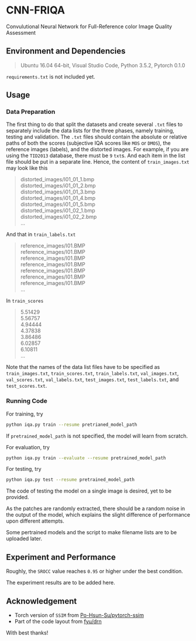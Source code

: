 # CNN-FRIQA
Convulutional Neural Network for Full-Reference color Image Quality Assessment  
  
  
  
## Environment and Dependencies
> Ubuntu 16.04 64-bit, Visual Studio Code, Python 3.5.2, Pytorch 0.1.0

```requirements.txt``` is not included yet.   
  
  
  
## Usage

### Data Preparation

The first thing to do that split the datasets and create several ```.txt``` files to separately include the data lists for the three phases, namely training, testing and validation. The ```.txt``` files should contain the absolute or relative paths of both the scores (subjective IQA scores like ```MOS``` or ```DMOS```), the reference images (labels), and the distorted images. For example, if you are using the ```TID2013``` database, there must be ```9``` ```txt```s. And each item in the list file should be put in a separate line. Hence, the content of ```train_images.txt``` may look like this

> distorted_images/I01_01_1.bmp  
  distorted_images/i01_01_2.bmp  
  distorted_images/i01_01_3.bmp  
  distorted_images/i01_01_4.bmp  
  distorted_images/i01_01_5.bmp  
  distorted_images/i01_02_1.bmp  
  distorted_images/i01_02_2.bmp  
  ...

And that in ```train_labels.txt```
> reference_images/I01.BMP  
  reference_images/I01.BMP  
  reference_images/I01.BMP  
  reference_images/I01.BMP  
  reference_images/I01.BMP  
  reference_images/I01.BMP  
  reference_images/I01.BMP  
  ...
  
 In ```train_scores```
 > 5.51429  
  5.56757  
  4.94444  
  4.37838  
  3.86486  
  6.02857  
  6.10811  
  ...
  
  
Note that the names of the data list files have to be specified as ```train_images.txt```, ```train_scores.txt```, ```train_labels.txt```, ```val_images.txt```, ```val_scores.txt```, ```val_labels.txt```, ```test_images.txt```, ```test_labels.txt```, and ```test_scores.txt```. 
  

### Running Code

For training, try
```bash
python iqa.py train --resume pretrianed_model_path
```

If ```pretrained_model_path``` is not specified, the model will learn from scratch. 
  
For evaluation, try
```bash
python iqa.py train --evaluate --resume pretrained_model_path
```
  
For testing, try
```bash
python iqa.py test --resume pretrained_model_path
```
  
The code of testing the model on a single image is desired, yet to be provided. 

As the patches are randomly extracted, there should be a random noise in the output of the model, which explains the slight difference of performance upon different attempts. 

Some pertrained models and the script to make filename lists are to be uploaded later.   
  
  
  
## Experiment and Performance
Roughly, the ```SROCC``` value reaches ```0.95``` or higher under the best condition.

The experiment results are to be added here.  
  
  
  
## Acknowledgement
+ Torch version of ```SSIM``` from [Po-Hsun-Su/pytorch-ssim](https://github.com/Po-Hsun-Su/pytorch-ssim)
+ Part of the code layout from [fyu/drn](https://github.com/fyu/drn)

With best thanks!  
  
  
  
